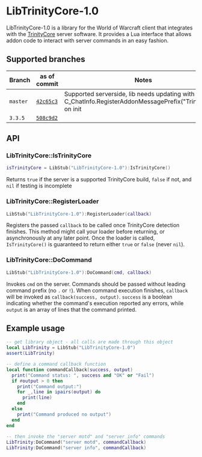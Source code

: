 # LibTrinityCore-1.0

LibTrinityCore-1.0 is a library for the World of Warcraft client that integrates with the [TrinityCore](https://github.com/TrinityCore/TrinityCore/) server software.
It provides a Lua interface that allows addon code to interact with server commands in an easy fashion.

## Supported branches
Branch | as of commit | Notes
------ | ------------ | -----
 `master` | [`42c65c3`](https://github.com/TrinityCore/TrinityCore/commit/42c65c3bc22f97a96d9db481997d74e7103f8e64) | Supported serverside, lib needs updating with  C_ChatInfo.RegisterAddonMessagePrefix("TrinityCore") on init
 `3.3.5` | [`508c9d2`](https://github.com/TrinityCore/TrinityCore/commit/508c9d2fc1b20dc2cb40df533e823e1dfe2becc3) | 

## API
### LibTrinityCore::IsTrinityCore
```lua
isTrinityCore = LibStub("LibTrinityCore-1.0"):IsTrinityCore()
```
Returns `true` if the server is a supported TrinityCore build, `false` if not, and `nil` if testing is incomplete

### LibTrinityCore::RegisterLoader
```lua
LibStub("LibTrinityCore-1.0"):RegisterLoader(callback)
```
Registers the passed `callback` to be called once TrinityCore detection finishes. This method might call your loader before returning, or asynchronously at any later point. Once the loader is called, `IsTrinityCore()` is guaranteed to return either `true` or `false` (never `nil`).

### LibTrinityCore::DoCommand
```lua
LibStub("LibTrinityCore-1.0"):DoCommand(cmd, callback)
```
Invokes `cmd` on the server. Commands should be passed without leading command prefix (no `.` or `!`).
When command execution finishes, `callback` will be invoked as `callback(success, output)`. `success` is a boolean indicating whether the command's execution reported any errors, while `output` is an array of lines that the command printed.

## Example usage

```lua
-- get library object - all calls are made through this object
local LibTrinity = LibStub("LibTrinityCore-1.0")
assert(LibTrinity)

-- define a command callback function
local function commandCallback(success, output)
  print("Command status: ", success and "OK" or "Fail")
  if #output > 0 then
    print("Command output:")
    for _,line in ipairs(output) do
      print(line)
    end
  else
    print("Command produced no output")
  end
end
  
-- then invoke the "server motd" and "server info" commands
LibTrinity:DoCommand("server motd", commandCallback)
LibTrinity:DoCommand("server info", commandCallback)
```
